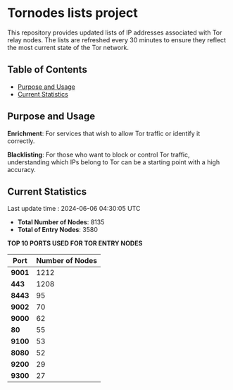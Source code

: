 # Tornodes lists project

This repository provides updated lists of IP addresses associated with Tor relay nodes. The lists are refreshed every 30 minutes to ensure they reflect the most current state of the Tor network.

## Table of Contents

- [Purpose and Usage](#purpose-and-usage)
- [Current Statistics](#current-statistics)


## Purpose and Usage

**Enrichment**: For services that wish to allow Tor traffic or identify it correctly.

**Blacklisting**: For those who want to block or control Tor traffic, understanding which IPs belong to Tor can be a starting point with a high accuracy.

## Current Statistics

Last update time : 2024-06-06 04:30:05 UTC

- **Total Number of Nodes**: 8135
- **Total of Entry Nodes**: 3580

**TOP 10 PORTS USED FOR TOR ENTRY NODES**

| **Port** | **Number of Nodes** |
|------|-----------------|
| **9001**   | 1212  |
| **443**   | 1208  |
| **8443**   | 95  |
| **9002**   | 70  |
| **9000**   | 62  |
| **80**   | 55  |
| **9100**   | 53  |
| **8080**   | 52  |
| **9200**   | 29  |
| **9300**   | 27  |

